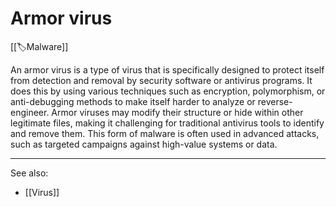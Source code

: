 
# Armor virus

[[🏷️Malware]] 

An armor virus is a type of virus that is specifically designed to protect itself from detection and removal by security software or antivirus programs. It does this by using various techniques such as encryption, polymorphism, or anti-debugging methods to make itself harder to analyze or reverse-engineer. Armor viruses may modify their structure or hide within other legitimate files, making it challenging for traditional antivirus tools to identify and remove them. This form of malware is often used in advanced attacks, such as targeted campaigns against high-value systems or data.

---

See also:

- [[Virus]]

